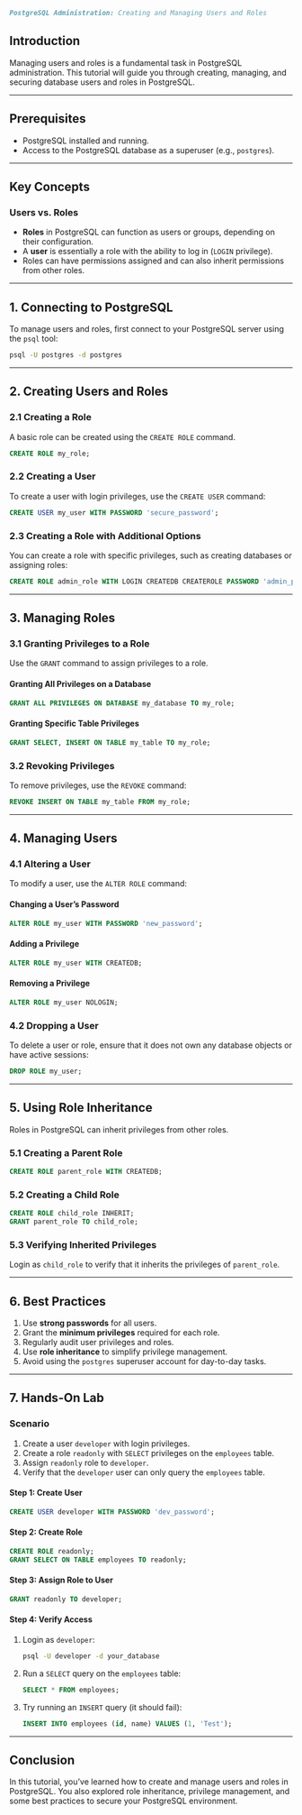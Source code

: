 ```markdown
PostgreSQL Administration: Creating and Managing Users and Roles
```
## Introduction
Managing users and roles is a fundamental task in PostgreSQL administration. This tutorial will guide you through creating, managing, and securing database users and roles in PostgreSQL.

---

## Prerequisites
- PostgreSQL installed and running.
- Access to the PostgreSQL database as a superuser (e.g., `postgres`).

---

## Key Concepts

### Users vs. Roles
- **Roles** in PostgreSQL can function as users or groups, depending on their configuration.
- A **user** is essentially a role with the ability to log in (`LOGIN` privilege).
- Roles can have permissions assigned and can also inherit permissions from other roles.

---

## 1. Connecting to PostgreSQL
To manage users and roles, first connect to your PostgreSQL server using the `psql` tool:

```bash
psql -U postgres -d postgres
```

---

## 2. Creating Users and Roles

### 2.1 Creating a Role
A basic role can be created using the `CREATE ROLE` command.

```sql
CREATE ROLE my_role;
```

### 2.2 Creating a User
To create a user with login privileges, use the `CREATE USER` command:

```sql
CREATE USER my_user WITH PASSWORD 'secure_password';
```

### 2.3 Creating a Role with Additional Options
You can create a role with specific privileges, such as creating databases or assigning roles:

```sql
CREATE ROLE admin_role WITH LOGIN CREATEDB CREATEROLE PASSWORD 'admin_password';
```

---

## 3. Managing Roles

### 3.1 Granting Privileges to a Role
Use the `GRANT` command to assign privileges to a role.

#### Granting All Privileges on a Database
```sql
GRANT ALL PRIVILEGES ON DATABASE my_database TO my_role;
```

#### Granting Specific Table Privileges
```sql
GRANT SELECT, INSERT ON TABLE my_table TO my_role;
```

### 3.2 Revoking Privileges
To remove privileges, use the `REVOKE` command:

```sql
REVOKE INSERT ON TABLE my_table FROM my_role;
```

---

## 4. Managing Users

### 4.1 Altering a User
To modify a user, use the `ALTER ROLE` command:

#### Changing a User’s Password
```sql
ALTER ROLE my_user WITH PASSWORD 'new_password';
```

#### Adding a Privilege
```sql
ALTER ROLE my_user WITH CREATEDB;
```

#### Removing a Privilege
```sql
ALTER ROLE my_user NOLOGIN;
```

### 4.2 Dropping a User
To delete a user or role, ensure that it does not own any database objects or have active sessions:

```sql
DROP ROLE my_user;
```

---

## 5. Using Role Inheritance
Roles in PostgreSQL can inherit privileges from other roles.

### 5.1 Creating a Parent Role
```sql
CREATE ROLE parent_role WITH CREATEDB;
```

### 5.2 Creating a Child Role
```sql
CREATE ROLE child_role INHERIT;
GRANT parent_role TO child_role;
```

### 5.3 Verifying Inherited Privileges
Login as `child_role` to verify that it inherits the privileges of `parent_role`.

---

## 6. Best Practices
1. Use **strong passwords** for all users.
2. Grant the **minimum privileges** required for each role.
3. Regularly audit user privileges and roles.
4. Use **role inheritance** to simplify privilege management.
5. Avoid using the `postgres` superuser account for day-to-day tasks.

---

## 7. Hands-On Lab

### Scenario
1. Create a user `developer` with login privileges.
2. Create a role `readonly` with `SELECT` privileges on the `employees` table.
3. Assign `readonly` role to `developer`.
4. Verify that the `developer` user can only query the `employees` table.

#### Step 1: Create User
```sql
CREATE USER developer WITH PASSWORD 'dev_password';
```

#### Step 2: Create Role
```sql
CREATE ROLE readonly;
GRANT SELECT ON TABLE employees TO readonly;
```

#### Step 3: Assign Role to User
```sql
GRANT readonly TO developer;
```

#### Step 4: Verify Access
1. Login as `developer`:
   ```bash
   psql -U developer -d your_database
   ```
2. Run a `SELECT` query on the `employees` table:
   ```sql
   SELECT * FROM employees;
   ```
3. Try running an `INSERT` query (it should fail):
   ```sql
   INSERT INTO employees (id, name) VALUES (1, 'Test');
   ```

---

## Conclusion
In this tutorial, you’ve learned how to create and manage users and roles in PostgreSQL. You also explored role inheritance, privilege management, and some best practices to secure your PostgreSQL environment.
